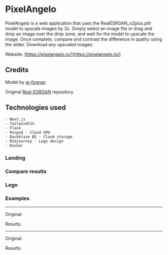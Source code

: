 # PixelAngelo

PixelAngelo is a web application that uses the RealESRGAN_x2plus.pth model to upscale images by 2x. Simply select an image file or drag and drop an image over the drop zone, and wait for the model to upscale the image. Once complete, compare and contrast the difference in quality using the slider. Download any upscaled images.

Website: [https://pixelangelo.io/](https://pixelangelo.io/)

## Credits

Model by [ai-forever](https://github.com/ai-forever/Real-ESRGAN)

Original [Real-ESRGAN](https://github.com/xinntao/Real-ESRGAN) repository

## Technologies used

    - Next.js
    - TailwindCSS
    - Flask
    - Runpod - Cloud GPU
    - Backblaze B2 - Cloud storage
    - Midjourney - Logo design
    - Docker

### Landing



### Compare results



### Logo



### Examples

---

Original:


Results:


---

Original:


Results:

